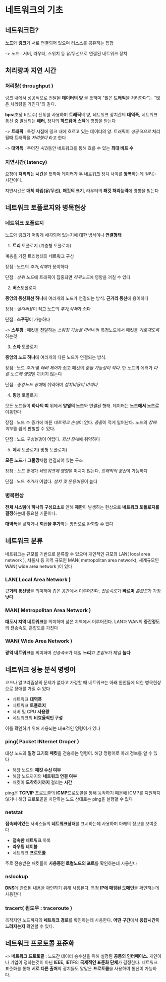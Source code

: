 # 네트워크의 기초

## 네트워크란?

**노드**와 **링크**가 서로 연결되어 있으며 리소스를 공유하는 집합

-> 노드 : 서버, 라우터, 스위치 등 유/무선으로 연결된 네트워크 장치

## 처리량과 지연 시간

### 처리량( throughput )

링크 내에서 성공적으로 전달된 **데이터의 양** 을 뜻하며 "많은 **트래픽**을 처리한다"는 "많은 처리량을 가진다"와 같다.

**bps**(초당 비트수) 단위를 사용하며 **트래픽**의 양, 네트워크 장치간의 **대역폭**, 네트워크 통신 중 발생되는 **에러**, 장치의 **하드웨어 스펙**에 영향을 받는다

-> **트래픽** : 특정 시점에 링크 내에 흐르고 있는 데이터의 양. 트래픽이 *성공적으로* 처리될때 트래픽을 *처리했다* 라고 한다

-> **대역폭** : 주어진 *시간*동안 네트워크를 통해 흐를 수 있는 **최대 비트 수**

### 지연시간( latency)

요청이 **처리되는 시간**을 뜻하며 데이터가 두 네트워크 장치 사이를 **왕복**하는데 걸리는 시간이다.

지연시간은 **매체 타입(유/무선)**, **패킷의 크기**, 라우터의 **패킷 처리능력**에 영향을 받는다

## 네트워크 토폴로지와 병목현상

### 네트워크 토폴로지

노드와 링크가 어떻게 *배치*되어 있는지에 대한 방식이나 **연결형태**

1. **트리** 토폴로지 (계층형 토폴로지)

계층을 가진 트리형태의 네트워크 구성

장점 : 노드의 *추가,삭제*가 용이하다

단점 : *상위 노드*에 트래픽이 집중되면 *하위노드*에 영향을 끼칠 수 있다

2. **버스**토폴로지

**중앙의 통신회선 하나**에 여러개의 노드가 연결되는 방식. **근거리 통신**에 용이하다

장점 : *설치비용*이 적고 노드의 *추가,삭제*가 쉽다

단점 : **스푸핑**이 가능하다

-> **스푸핑** : 패킷을 전달하는 *스위칭 기능을 마비*시켜 특정노드에서 패킷을 *가로채도록* 하는것

3. **스타** 토폴로지

**중앙의 노드 하나**에 여러개의 다른 노드가 연결되는 방식.

장점 : 노드 *추가* 및 *에러 제어*가 쉽고 패킷의 *충돌 가능성이 적다*. 한 노드의 에러가 *다른 노드에 영향*을 끼치지 않는다

단점 : *중앙노드 장애*에 취약하며 *설치비용이 비싸다*

4. **링**형 토폴로지

모든 노드들이 **하나의 띠** 위에서 **양옆의 노드**와 연결된 형태. 데이터는 **노드에서 노드로** 이동한다

장점 : 노드 수 증가에 따른 *네트워크 손실*이 없다. *충돌*이 적게 일어난다. 노드의 *장애 여부*를 쉽게 판별할 수 있다.

단점 : 노드 *구성변경*이 어렵다. *회선 장애*에 취약하다

5. **메시** 토폴로지( 망형 토폴로지)

**모든 노드**가 **그물망**처럼 연결되어 있는 구조

장점 : *노드 장애*가 *네트워크에 영향*을 미치지 않는다. *트래픽의 분산*이 가능하다

단점 : 노드 *추가*가 어렵다. *설치 및 운용비용*이 높다

### 병목현상

**전체 시스템**이 **하나의 구성요소**로 인해 **제한**이 발생하는 현상으로 **네트워크 토폴로지를 결정**하는데 중요한 기준이다.

**대역폭**을 넓히거나 **회선을 추가**하는 방법으로 완화할 수 있다

## 네트워크 분류

네트워크는 규모를 기반으로 분류할 수 있으며 개인적인 규모의 LAN( local area network ), 서울시 등 지역 규모인 MAN( metropolitan area network), 세계규모인 WAN( wide area network )이 있다

### LAN( Local Area Network )

**근거리 통신망**을 의미하며 좁은 공간에서 이루어진다. *전송속도*가 **빠르며** *혼잡도*가 가장 **낮다**

### MAN( Metropolitan Area Network )

**대도시 지역 네트워크**를 의미하며 넓은 지역에서 이루어진다. LAN과 WAN의 **중간정도**의 전송속도, 혼잡도를 가진다

### WAN( Wide Area Network )

**광역 네트워크**를 의미하며 *전송속도*가 제일 **느리고** *혼잡도*가 제일 **높다**

## 네트워크 성능 분석 명령어

코드나 알고리즘상의 문제가 없다고 가정할 때 네트워크는 아래 원인들에 의한 병목현상으로 장애를 가질 수 있다

- 네트워크 **대역폭**
- 네트워크 **토폴로지**
- 서버 및 CPU **사용량**
- 네트워크의 **비효율적인 구성**

이를 확인하기 위해 사용되는 대표적인 명령어가 있다

### ping( Packet INternet Groper )

대상 노드의 **일정 크기의 패킷**을 전송하는 명령어. 해당 명령어로 아래 정보를 알 수 있다

- 해당 노드의 **패킷 수신 여부**
- 해당 노드까지의 **네트워크 연결 여부**
- 패킷이 **도착하기까지** 걸리는 **시간**

ping은 **TCP/IP** 프로토콜의 **ICMP**프로토콜을 통해 동작하기 때문에 ICMP를 지원하지 않거나 해당 프로토콜을 차단하는 노드 상대로는 ping을 실행할 수 없다

### netstat

**접속되어있는** 서비스들의 **네트워크상태**를 표시하는데 사용하며 아래의 정보를 보여준다

- **접속한 네트워크** 목록
- **라우팅 테이블**
- 네트워크 **프로토콜**

주로 전송받은 패킷들이 **사용중인 로컬노드의 포트**를 확인하는데 사용한다

### nslookup

**DNS**에 관련된 내용을 확인하기 위해 사용된다. 특정 **IP에 매핑된 도메인**을 확인하는데 사용한다

### tracert( 윈도우 : traceroute )

목적지인 노드까지의 **네트워크 경로**를 확인하는데 사용한다. **어떤 구간**에서 **응답시간이 느려지는지** 확인할 수 있다.

## 네트워크 프로토콜 표준화

-> **네트워크 프로토콜** : 노드간 데이터 송수신을 위해 설정된 **공통의 인터페이스**. 개인이나 기업이 정하는것이 아닌 **IEEE**, **IETF**의 **국제적인 표준화 단체**가 결정한다. 네트워크 표준화를 통해 **서로 다른 출처**의 장치들도 알맞은 **프로토콜**을 사용하여 통신이 가능하다.
